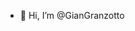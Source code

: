 - 👋 Hi, I’m @GianGranzotto



<!---
GianGranzotto/GianGranzotto is a ✨ special ✨ repository because its `README.md` (this file) appears on your GitHub profile.
You can click the Preview link to take a look at your changes.
--->
